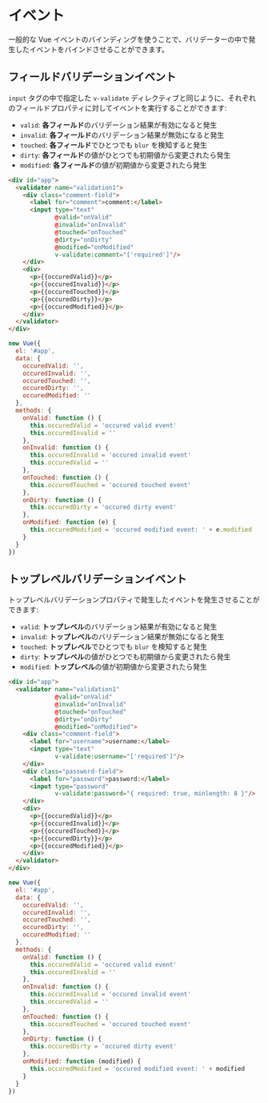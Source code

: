 # イベント

一般的な Vue イベントのバインディングを使うことで、バリデーターの中で発生したイベントをバインドさせることができます。

## フィールドバリデーションイベント

`input` タグの中で指定した `v-validate` ディレクティブと同じように、それぞれのフィールドプロパティに対してイベントを実行することができます:

- `valid`: **各フィールド**のバリデーション結果が有効になると発生
- `invalid`: **各フィールド**のバリデーション結果が無効になると発生
- `touched`: **各フィールド**でひとつでも `blur` を検知すると発生
- `dirty`: **各フィールド**の値がひとつでも初期値から変更されたら発生
- `modified`: **各フィールド**の値が初期値から変更されたら発生

```html
<div id="app">
  <validator name="validation1">
    <div class="comment-field">
      <label for="comment">comment:</label>
      <input type="text" 
             @valid="onValid" 
             @invalid="onInvalid" 
             @touched="onTouched" 
             @dirty="onDirty" 
             @modified="onModified"
             v-validate:comment="['required']"/>
    </div>
    <div>
      <p>{{occuredValid}}</p>
      <p>{{occuredInvalid}}</p>
      <p>{{occuredTouched}}</p>
      <p>{{occuredDirty}}</p>
      <p>{{occuredModified}}</p>
    </div>
  </validator>
</div>
```

```javascript
new Vue({
  el: '#app',
  data: {
    occuredValid: '',
    occuredInvalid: '',
    occuredTouched: '',
    occuredDirty: '',
    occuredModified: ''
  },
  methods: {
    onValid: function () {
      this.occuredValid = 'occured valid event'
      this.occuredInvalid = ''
    },
    onInvalid: function () {
      this.occuredInvalid = 'occured invalid event'
      this.occuredValid = ''
    },
    onTouched: function () {
      this.occuredTouched = 'occured touched event'
    },
    onDirty: function () {
      this.occuredDirty = 'occured dirty event'
    },
    onModified: function (e) {
      this.occuredModified = 'occured modified event: ' + e.modified
    }
  }
})
```

## トップレベルバリデーションイベント

トップレベルバリデーションプロパティで発生したイベントを発生させることができます:

- `valid`: **トップレベル**のバリデーション結果が有効になると発生
- `invalid`: **トップレベル**のバリデーション結果が無効になると発生
- `touched`: **トップレベル**でひとつでも `blur` を検知すると発生
- `dirty`: **トップレベル**の値がひとつでも初期値から変更されたら発生
- `modified`: **トップレベル**の値が初期値から変更されたら発生

```html
<div id="app">
  <validator name="validation1"
             @valid="onValid"
             @invalid="onInvalid"
             @touched="onTouched"
             @dirty="onDirty"
             @modified="onModified">
    <div class="comment-field">
      <label for="username">username:</label>
      <input type="text" 
             v-validate:username="['required']"/>
    </div>
    <div class="password-field">
      <label for="password">password:</label>
      <input type="password" 
             v-validate:password="{ required: true, minlength: 8 }"/>
    </div>
    <div>
      <p>{{occuredValid}}</p>
      <p>{{occuredInvalid}}</p>
      <p>{{occuredTouched}}</p>
      <p>{{occuredDirty}}</p>
      <p>{{occuredModified}}</p>
    </div>
  </validator>
</div>
```

```javascript
new Vue({
  el: '#app',
  data: {
    occuredValid: '',
    occuredInvalid: '',
    occuredTouched: '',
    occuredDirty: '',
    occuredModified: ''
  },
  methods: {
    onValid: function () {
      this.occuredValid = 'occured valid event'
      this.occuredInvalid = ''
    },
    onInvalid: function () {
      this.occuredInvalid = 'occured invalid event'
      this.occuredValid = ''
    },
    onTouched: function () {
      this.occuredTouched = 'occured touched event'
    },
    onDirty: function () {
      this.occuredDirty = 'occured dirty event'
    },
    onModified: function (modified) {
      this.occuredModified = 'occured modified event: ' + modified
    }
  }
})
```

